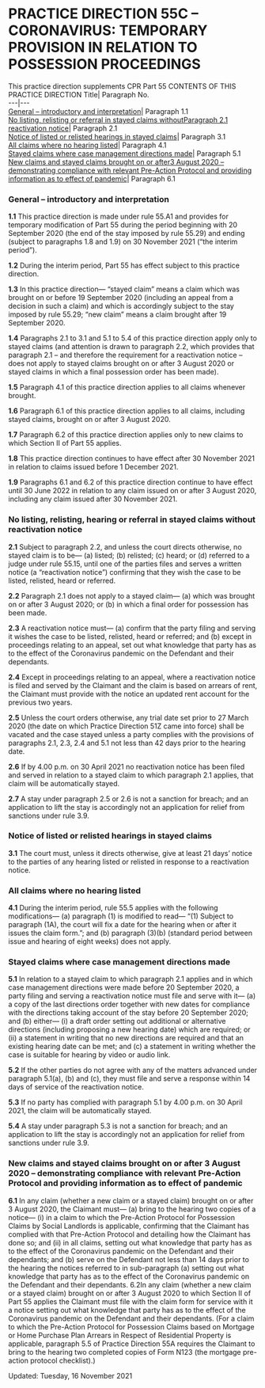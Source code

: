 # PRACTICE DIRECTION 55C – CORONAVIRUS: TEMPORARY PROVISION IN RELATION TO POSSESSION PROCEEDINGS
This practice direction supplements CPR Part 55
CONTENTS OF THIS PRACTICE DIRECTION
Title|  Paragraph No.  
---|---  
[General – introductory and interpretation](https://www.justice.gov.uk/courts/procedure-rules/civil/rules/practice-direction-55c-coronavirus-temporary-provision-in-relation-to-possession-proceedings#general)|  Paragraph 1.1   
[No listing, relisting or referral in stayed claims withoutParagraph 2.1 reactivation notice](https://www.justice.gov.uk/courts/procedure-rules/civil/rules/practice-direction-55c-coronavirus-temporary-provision-in-relation-to-possession-proceedings#no)|  Paragraph 2.1   
[Notice of listed or relisted hearings in stayed claims](https://www.justice.gov.uk/courts/procedure-rules/civil/rules/practice-direction-55c-coronavirus-temporary-provision-in-relation-to-possession-proceedings#notice)|  Paragraph 3.1   
[All claims where no hearing listed](https://www.justice.gov.uk/courts/procedure-rules/civil/rules/practice-direction-55c-coronavirus-temporary-provision-in-relation-to-possession-proceedings#all)|  Paragraph 4.1   
[Stayed claims where case management directions made](https://www.justice.gov.uk/courts/procedure-rules/civil/rules/practice-direction-55c-coronavirus-temporary-provision-in-relation-to-possession-proceedings#stayed)|  Paragraph 5.1   
[New claims and stayed claims brought on or after3 August 2020 – demonstrating compliance with relevant Pre-Action Protocol and providing information as to effect of pandemic](https://www.justice.gov.uk/courts/procedure-rules/civil/rules/practice-direction-55c-coronavirus-temporary-provision-in-relation-to-possession-proceedings#new)|  Paragraph 6.1   
### General – introductory and interpretation

**1.1** This practice direction is made under rule 55.A1 and provides for temporary modification of Part 55 during the period beginning with 20 September 2020 (the end of the stay imposed by rule 55.29) and ending (subject to paragraphs 1.8 and 1.9) on 30 November 2021 (“the interim period”).

**1.2** During the interim period, Part 55 has effect subject to this practice direction.

**1.3** In this practice direction—
“stayed claim” means a claim which was brought on or before 19 September 2020 (including an appeal from a decision in such a claim) and which is accordingly subject to the stay imposed by rule 55.29;
“new claim” means a claim brought after 19 September 2020.

**1.4** Paragraphs 2.1 to 3.1 and 5.1 to 5.4 of this practice direction apply only to stayed claims (and attention is drawn to paragraph 2.2, which provides that paragraph 2.1 – and therefore the requirement for a reactivation notice – does not apply to stayed claims brought on or after 3 August 2020 or stayed claims in which a final possession order has been made).

**1.5** Paragraph 4.1 of this practice direction applies to all claims whenever brought.

**1.6** Paragraph 6.1 of this practice direction applies to all claims, including stayed claims, brought on or after 3 August 2020.

**1.7** Paragraph 6.2 of this practice direction applies only to new claims to which Section II of Part 55 applies.

**1.8** This practice direction continues to have effect after 30 November 2021 in relation to claims issued before 1 December 2021.

**1.9** Paragraphs 6.1 and 6.2 of this practice direction continue to have effect until 30 June 2022 in relation to any claim issued on or after 3 August 2020, including any claim issued after 30 November 2021.
### No listing, relisting, hearing or referral in stayed claims without reactivation notice

**2.1** Subject to paragraph 2.2, and unless the court directs otherwise, no stayed claim is to be—
(a) listed;
(b) relisted;
(c) heard; or
(d) referred to a judge under rule 55.15,
until one of the parties files and serves a written notice (a “reactivation notice”) confirming that they wish the case to be listed, relisted, heard or referred.

**2.2** Paragraph 2.1 does not apply to a stayed claim—
(a) which was brought on or after 3 August 2020; or
(b) in which a final order for possession has been made.

**2.3** A reactivation notice must—
(a) confirm that the party filing and serving it wishes the case to be listed, relisted, heard or referred; and
(b) except in proceedings relating to an appeal, set out what knowledge that party has as to the effect of the Coronavirus pandemic on the Defendant and their dependants.

**2.4** Except in proceedings relating to an appeal, where a reactivation notice is filed and served by the Claimant and the claim is based on arrears of rent, the Claimant must provide with the notice an updated rent account for the previous two years.

**2.5** Unless the court orders otherwise, any trial date set prior to 27 March 2020 (the date on which Practice Direction 51Z came into force) shall be vacated and the case stayed unless a party complies with the provisions of paragraphs 2.1, 2.3, 2.4 and 5.1 not less than 42 days prior to the hearing date.

**2.6** If by 4.00 p.m. on 30 April 2021 no reactivation notice has been filed and served in relation to a stayed claim to which paragraph 2.1 applies, that claim will be automatically stayed.

**2.7** A stay under paragraph 2.5 or 2.6 is not a sanction for breach; and an application to lift the stay is accordingly not an application for relief from sanctions under rule 3.9.
### Notice of listed or relisted hearings in stayed claims

**3.1** The court must, unless it directs otherwise, give at least 21 days’ notice to the parties of any hearing listed or relisted in response to a reactivation notice.
### All claims where no hearing listed

**4.1** During the interim period, rule 55.5 applies with the following modifications—
(a) paragraph (1) is modified to read—
“(1) Subject to paragraph (1A), the court will fix a date for the hearing when or after it issues the claim form.”; and
(b) paragraph (3)(b) (standard period between issue and hearing of eight weeks) does not apply.
### Stayed claims where case management directions made

**5.1** In relation to a stayed claim to which paragraph 2.1 applies and in which case management directions were made before 20 September 2020, a party filing and serving a reactivation notice must file and serve with it—
(a) a copy of the last directions order together with new dates for compliance with the directions taking account of the stay before 20 September 2020; and
(b) either—
(i) a draft order setting out additional or alternative directions (including proposing a new hearing date) which are required; or
(ii) a statement in writing that no new directions are required and that an existing hearing date can be met; and
(c) a statement in writing whether the case is suitable for hearing by video or audio link.

**5.2** If the other parties do not agree with any of the matters advanced under paragraph 5.1(a), (b) and (c), they must file and serve a response within 14 days of service of the reactivation notice.

**5.3** If no party has complied with paragraph 5.1 by 4.00 p.m. on 30 April 2021, the claim will be automatically stayed.

**5.4** A stay under paragraph 5.3 is not a sanction for breach; and an application to lift the stay is accordingly not an application for relief from sanctions under rule 3.9.
### New claims and stayed claims brought on or after 3 August 2020 – demonstrating compliance with relevant Pre-Action Protocol and providing information as to effect of pandemic

**6.1** In any claim (whether a new claim or a stayed claim) brought on or after 3 August 2020, the Claimant must—
(a) bring to the hearing two copies of a notice—
(i) in a claim to which the Pre-Action Protocol for Possession Claims by Social Landlords is applicable, confirming that the Claimant has complied with that Pre-Action Protocol and detailing how the Claimant has done so; and
(ii) in all claims, setting out what knowledge that party has as to the effect of the Coronavirus pandemic on the Defendant and their dependants; and
(b) serve on the Defendant not less than 14 days prior to the hearing the notices referred to in sub-paragraph (a) setting out what knowledge that party has as to the effect of the Coronavirus pandemic on the Defendant and their dependants.
6.2In any claim (whether a new claim or a stayed claim) brought on or after 3 August 2020 to which Section II of Part 55 applies the Claimant must file with the claim form for service with it a notice setting out what knowledge that party has as to the effect of the Coronavirus pandemic on the Defendant and their dependants.
(For a claim to which the Pre-Action Protocol for Possession Claims based on Mortgage or Home Purchase Plan Arrears in Respect of Residential Property is applicable, paragraph 5.5 of Practice Direction 55A requires the Claimant to bring to the hearing two completed copies of Form N123 (the mortgage pre-action protocol checklist).)

Updated: Tuesday, 16 November 2021
